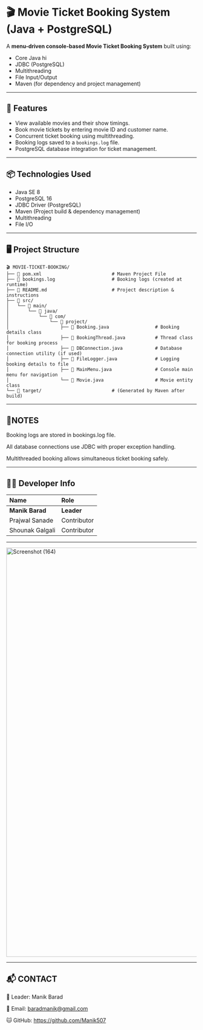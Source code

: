 # 🎬 Movie Ticket Booking System (Java + PostgreSQL)

A **menu-driven console-based Movie Ticket Booking System** built using:
- Core Java hi  
- JDBC (PostgreSQL)  
- Multithreading  
- File Input/Output  
- Maven (for dependency and project management)

---

## 📌 Features
- View available movies and their show timings.
- Book movie tickets by entering movie ID and customer name.
- Concurrent ticket booking using multithreading.
- Booking logs saved to a `bookings.log` file.
- PostgreSQL database integration for ticket management.

---

## 📦 Technologies Used
- Java SE 8
- PostgreSQL 16
- JDBC Driver (PostgreSQL)
- Maven (Project build & dependency management)
- Multithreading
- File I/O

---

## 🖥️ Project Structure
```
🎬 MOVIE-TICKET-BOOKING/
├── 📄 pom.xml                          # Maven Project File
├── 📄 bookings.log                     # Booking logs (created at runtime)
├── 📄 README.md                        # Project description & instructions
├── 📁 src/
│   └── 📁 main/
│       └── 📁 java/
│           └── 📁 com/
│               └── 📁 project/
│                   ├── 📄 Booking.java                 # Booking details class
│                   ├── 📄 BookingThread.java           # Thread class for booking process
│                   ├── 📄 DBConnection.java            # Database connection utility (if used)
│                   ├── 📄 FileLogger.java              # Logging booking details to file
│                   ├── 📄 MainMenu.java                # Console main menu for navigation
│                   └── 📄 Movie.java                   # Movie entity class
└── 📁 target/                          # (Generated by Maven after build)

```

---

## 📜NOTES
Booking logs are stored in bookings.log file.

All database connections use JDBC with proper exception handling.

Multithreaded booking allows simultaneous ticket booking safely.

---


## 👨‍💻 Developer Info

| Name               | Role        |
|:------------------|:------------|
| **Manik Barad**    | **Leader**  |
| Prajwal Sanade     | Contributor |
| Shounak Galgali    | Contributor |


---

<img width="1920" height="1080" alt="Screenshot (164)" src="https://github.com/user-attachments/assets/d22b12eb-8b6c-445b-b852-256b5601c80c" />

---
## 📬 CONTACT

👑 Leader: Manik Barad

📧 Email: baradmanik@gmail.com

🐱 GitHub: https://github.com/Manik507

